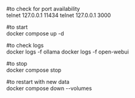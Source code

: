 #to check for port availability  
telnet 127.0.0.1 11434
telnet 127.0.0.1 3000

#to start  
docker compose up -d

#to check logs  
docker logs -f ollama
docker logs -f open-webui

#to stop  
docker compose stop

#to restart with new data  
docker compose down --volumes  
